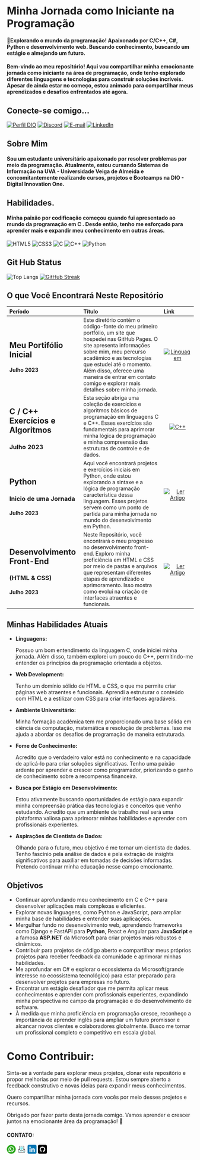 # Minha Jornada como Iniciante na Programação
#### 🚀Explorando o mundo da programação! Apaixonado por C/C++, C#, Python e desenvolvimento web. Buscando conhecimento, buscando um estágio e almejando um futuro.

#### Bem-vindo ao meu repositório! Aqui vou compartilhar minha emocionante jornada como iniciante na área de programação, onde tenho explorado diferentes linguagens e tecnologias para construir soluções incríveis. Apesar de ainda estar no começo, estou animado para compartilhar meus aprendizados e desafios enfrentados até agora.

## Conecte-se comigo...
[![Perfil DIO](https://img.shields.io/badge/-Meu%20Perfil%20na%20DIO-30A3DC?style=for-the-badge)](https://www.dio.me/users/bruno_laudelino)
[![Discord](https://img.shields.io/badge/Discord-000?style=for-the-badge&logo=discord)](https://www.discord.com/in/brunolaudelino)
[![E-mail](https://img.shields.io/badge/-Email-000?style=for-the-badge&logo=microsoft-outlook&logoColor=E94D5F)](mailto:brunolaudelino@outlook.com)
[![LinkedIn](https://img.shields.io/badge/-LinkedIn-000?style=for-the-badge&logo=linkedin&logoColor=30A3DC)](https://www.linkedin.com/in/brunolaudelino/)

## Sobre Mim 
#### Sou um estudante universitário apaixonado por resolver problemas por meio da programação. Atualmente, estou cursando Sistemas de Informação na UVA - Universidade Veiga de Almeida e concomitantemente realizando cursos, projetos e Bootcamps na DIO - Digital Innovation One.

## Habilidades. 
#### Minha paixão por codificação começou quando fui apresentado ao mundo da programação em C . Desde então, tenho me esforçado para aprender mais e expandir meu conhecimento em outras áreas.
![HTML5](https://img.shields.io/badge/HTML-000?style=for-the-badge&logo=html5&logoColor=30A3DC)
![CSS3](https://img.shields.io/badge/CSS3-000?style=for-the-badge&logo=css3&logoColor=E94D5F)
![C](https://img.shields.io/badge/C-000?style=for-the-badge&logo=c)
![C++](https://img.shields.io/badge/C%2B%2B-000?style=for-the-badge&logo=c%2B%2B&logoColor=00599C)
![Python](https://img.shields.io/badge/Python-000?style=for-the-badge&logo=python)

## Git Hub Status

![Top Langs](https://github-readme-stats-git-masterrstaa-rickstaa.vercel.app/api/top-langs/?username=brunolaudelino&layout=compact&bg_color=000&border_color=30A3DC&title_color=E94D5F&text_color=FFF)
[![GitHub Streak](https://streak-stats.demolab.com/?user=brunolaudelino&theme=bear&background=000&border=30A3DC&dates=FFF)](https://git.io/streak-stats)

## O que Você Encontrará Neste Repositório
<table>
  <thead>
    <tr align="left">
      <th>Período</th>
      <th>Título</th>
      <th>Link</th>
    </tr>
  </thead>
  <tbody align="left">
    <tr>
       <td><h2>Meu Portifólio Inicial</h2>
      <h4>Julho 2023</h4></td>
      <td>Este diretório contém o código-fonte do meu primeiro portfólio, um site que hospedei nas GitHub Pages. O site apresenta informações sobre mim, meu percurso acadêmico e as tecnologias que estudei até o momento. Além disso, oferece uma maneira de entrar em contato comigo e explorar mais detalhes sobre minha jornada.</td>
      <td align="center">
      <a href="https://brunolaudelino.github.io/bruno.laudelino.github.io/">
           <img align="center" alt="Linguagem" src="https://img.shields.io/badge/%20SITE-30A3DC?style=for-the-badge">
        </a>
      </td>
    </tr>
    <tr>
      <td><h2>C / C++ Exercícios e Algoritmos</h2>
      <h3>Julho 2023</h3></td>
      <td>Esta seção abriga uma coleção de exercícios e algoritmos básicos de programação em linguagens C e C++. Esses exercícios são fundamentais para aprimorar minha lógica de programação e minha compreensão das estruturas de controle e de dados.</td>
      <td align="center">
        <a href="https://github.com/brunolaudelino/C">
           <img align="center" alt="C++" src="https://img.shields.io/badge/C%20/%20C++-E94D5F?style=for-the-badge">
        </a>
      </td>
    </tr>
    <tr>
      <td><h2>Python</h2>
      <h3>Inicio de uma Jornada</h3>
      <h4>Julho 2023</h4></td>
      <td>Aqui você encontrará projetos e exercícios iniciais em Python, onde estou explorando a sintaxe e a lógica de programação característica dessa linguagem. Esses projetos servem como um ponto de partida para minha jornada no mundo do desenvolvimento em Python.</td>
      <td align="center">
        <a href="https://github.com/brunolaudelino/Python">
           <img align="center" alt="Ler Artigo" src="https://img.shields.io/badge/%20Python-30A3DC?style=for-the-badge">
        </a>
      </td>    
    </tr>
    <tr>
      <td><h2>Desenvolvimento Front-End</h2>
      <h3>(HTML & CSS)</h3>
      <h4>Julho 2023</h4></td>
      <td>Neste Repositório, você encontrará o meu progresso no desenvolvimento front-end. Exploro minha proficiência em HTML e CSS por meio de pastas e arquivos que representam diferentes etapas de aprendizado e aprimoramento. Isso mostra como evoluí na criação de interfaces atraentes e funcionais.</td>
      <td align="center">
        <a href="https://github.com/brunolaudelino/Front-End">
           <img align="center" alt="Ler Artigo" src="https://img.shields.io/badge/Front%20END-E94D5F?style=for-the-badge">
        </a>
      </td>    
    </tr>
  </tbody>
  <tfoot>
  </tfoot>
</table>
        <section>
            <h1>Minhas Habilidades Atuais</h1>
            <ul>
                <li><b>Linguagens:</b></li><p>Possuo um bom entendimento da linguagem C, onde iniciei minha jornada. Além disso, também explorei um pouco do C++, permitindo-me entender os princípios da programação orientada a objetos.</p>
                <li><b>Web Development:</b><p>Tenho um domínio sólido de HTML e CSS, o que me permite criar páginas web atraentes e funcionais. Aprendi a estruturar o conteúdo com HTML e a estilizar com CSS para criar interfaces agradáveis.</p></li>
                <li><b>Ambiente Universitário:</b><p>Minha formação acadêmica tem me proporcionado uma base sólida em ciência da computação, matemática e resolução de problemas. Isso me ajuda a abordar os desafios de programação de maneira estruturada.</p></li>
                <li><b>Fome de Conhecimento:</b><p>Acredito que o verdadeiro valor está no conhecimento e na capacidade de aplicá-lo para criar soluções significativas. Tenho uma paixão ardente por aprender e crescer como programador, priorizando o ganho de conhecimento sobre a recompensa financeira.</p></li>
                <li><b>Busca por Estágio em Desenvolvimento:</b><p>Estou ativamente buscando oportunidades de estágio para expandir minha compreensão prática das tecnologias e conceitos que venho estudando. Acredito que um ambiente de trabalho real será uma plataforma valiosa para aprimorar minhas habilidades e aprender com profissionais experientes.</p></li>
                <li><b>Aspirações de Cientista de Dados:</b><p>Olhando para o futuro, meu objetivo é me tornar um cientista de dados. Tenho fascínio pela análise de dados e pela extração de insights significativos para auxiliar em tomadas de decisões informadas. Pretendo continuar minha educação nesse campo emocionante.</p></li>
            </ul>
            <h1>Objetivos</h1>
            <ul>
                <li>Continuar aprofundando meu conhecimento em C e C++ para desenvolver aplicações mais complexas e eficientes.</li>
                <li>Explorar novas linguagens, como Python e JavaScript, para ampliar minha base de habilidades e entender suas aplicações.</li>
                <li>Mergulhar fundo no desenvolvimento web, aprendendo frameworks como Django e FastAPI para <b>Python</b>, React e Angular para <b>JavaScript</b> e a famosa <b>ASP.NET</b> da Microsoft para criar projetos mais robustos e dinâmicos.</li>
                <li>Contribuir para projetos de código aberto e compartilhar meus próprios projetos para receber feedback da comunidade e aprimorar minhas habilidades.</li>
                <li>Me aprofundar em C# e explorar o ecossistema da Microsoft(grande interesse no ecossistema tecnológico) para estar preparado para desenvolver projetos para empresas no futuro.</li>
                <li>Encontrar um estágio desafiador que me permita aplicar meus conhecimentos e aprender com profissionais experientes, expandindo minha perspectiva no campo da programação e do desenvolvimento de software.</li>
                <li>À medida que minha proficiência em programação cresce, reconheço a importância de aprender inglês para ampliar um futuro promissor e alcancar novos clientes e colaboradores globalmente. Busco me tornar um profissional completo e competitivo em escala global.</li>
            </ul>
        </section>
        <h1>Como Contribuir:</h1>
            <p>Sinta-se à vontade para explorar meus projetos, clonar este repositório e propor melhorias por meio de pull requests. Estou sempre aberto a feedback construtivo e novas ideias para expandir meus conhecimentos.</p>
            <p>Quero compartilhar minha jornada com vocês por meio desses projetos e recursos.</p>
            <p>Obrigado por fazer parte desta jornada comigo. Vamos aprender e crescer juntos na emocionante área da programação! 🚀</p>
        </section>
        <section>
            <h4>CONTATO:</h4>
            <a href="https://wa.me/5521964168393"><img src="https://github.com/brunolaudelino/bruno.laudelino.github.io/blob/main/img/icon/whatsapp.png?raw=true" alt="Whats" width="24px" height="24px"></a>
            <a href="mailto:brunolaudelino@outlook.com"><img src="https://github.com/brunolaudelino/bruno.laudelino.github.io/blob/main/img/logo/e-mail.gif?raw=true" alt="email" width="24px" height="24px"></a>
            <a href="https://www.linkedin.com/in/brunolaudelino/"><img src="https://github.com/brunolaudelino/bruno.laudelino.github.io/blob/main/img/icon/linkedin.png?raw=true" alt="linkedin" width="24px" height="24px"></a>
            <a href="https://brunolaudelino.github.io/bruno.laudelino.github.io/"><img src="https://github.com/brunolaudelino/bruno.laudelino.github.io/blob/main/img/icon/github.png?raw=true" alt="git" width="24px" height="24px"></a>
        </section>
    </main>
    </body>
    </html>
